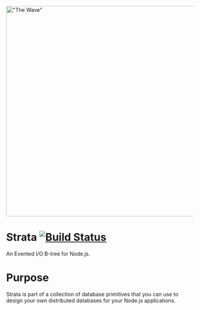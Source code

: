 <a href="http://www.flickr.com/photos/rickz/2207171252/" title="&quot;The Wave&quot; by rickz, on Flickr"><img src="http://farm3.staticflickr.com/2363/2207171252_6ebe988904_z.jpg?zz=1" width="850" height="567" alt="&quot;The Wave&quot;"></a>

# Strata [![Build Status](https://secure.travis-ci.org/bigeasy/strata.png?branch=master)](http://travis-ci.org/bigeasy/strata)

An Evented I/O B-tree for Node.js.

# Purpose

Strata is part of a collection of database primitives that you can use to design
your own distributed databases for your Node.js applications.
